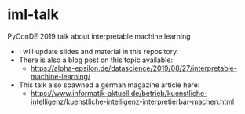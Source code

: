 # iml-talk
PyConDE 2019 talk about interpretable machine learning

- I will update slides and material in this repository.
- There is also a blog post on this topic available:
  - https://alpha-epsilon.de/datascience/2019/08/27/interpretable-machine-learning/
- This talk also spawned a german magazine article here:
  - https://www.informatik-aktuell.de/betrieb/kuenstliche-intelligenz/kuenstliche-intelligenz-interpretierbar-machen.html
